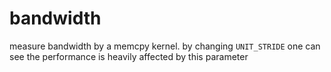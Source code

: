 # bandwidth

measure bandwidth by a memcpy kernel. by changing `UNIT_STRIDE` one can see the performance is heavily affected by this parameter